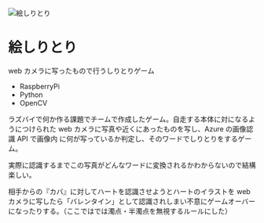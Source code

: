 ![絵しりとり](../img/raspi.jpg)

# 絵しりとり

web カメラに写ったもので行うしりとりゲーム

- RaspberryPi
- Python
- OpenCV

ラズバイで何か作る課題でチームで作成したゲーム。自走する本体に対になるようにつけられた web カメラに写真や近くにあったものを写し、Azure の画像認識 API で画像内
に何が写っているか判定し、そのワードでしりとりをするゲーム。

実際に認識するまでこの写真がどんなワードに変換されるかわからないので結構楽しい。

相手からの『カバ』に対してハートを認識させようとハートのイラストを web カメラに写したら「バレンタイン」として認識されしまい不意にゲームオーバーになったりする。（ここではでは濁点・半濁点を無視するルールにした）
